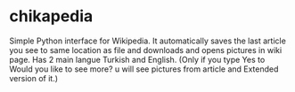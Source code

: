# chikapedia
Simple Python interface for Wikipedia.
It automatically saves the last article you see to same location as file and downloads and opens pictures in wiki page.
Has 2 main langue Turkish and English.
(Only if you type Yes to Would you like to see more? u will see pictures from article and Extended version of it.)
